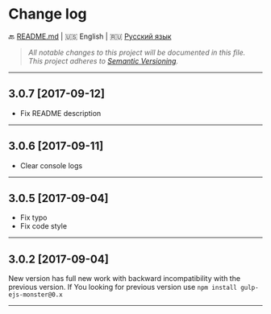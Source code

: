 # Change log

:back: [README.md](./README.md) 
|
:us: English
|
:ru: [Русский язык](./CHANGELOG-RU.md)

> _All notable changes to this project will be documented in this file._  
> _This project adheres to [Semantic Versioning](http://semver.org/)._

---

## 3.0.7 [2017-09-12]

- Fix README description

---

## 3.0.6 [2017-09-11]

- Clear console logs

---

## 3.0.5 [2017-09-04]

- Fix typo
- Fix code style

---

## 3.0.2 [2017-09-04]

New version has full new work with backward incompatibility with the previous version. If You looking for previous version use `npm install gulp-ejs-monster@0.x`  

---
